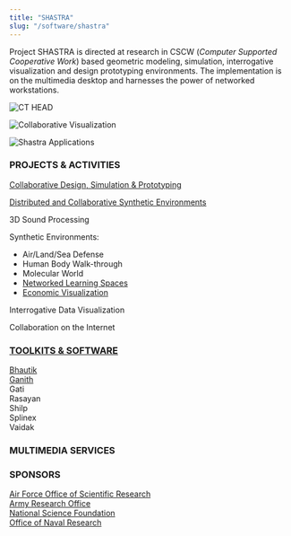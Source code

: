 ```yaml
---
title: "SHASTRA"
slug: "/software/shastra"
---
```

Project SHASTRA is directed at research in CSCW (_Computer Supported Cooperative Work_) based geometric modeling, simulation, interrogative visualization and design prototyping environments. The implementation is on the multimedia desktop and harnesses the power of networked workstations.

![CT HEAD](https://cvcweb.oden.utexas.edu/cvc/projects/shastra/images/medAppln.jpg)

![Collaborative Visualization](https://cvcweb.oden.utexas.edu/cvc/projects/shastra/images/collVis1.jpg)

![Shastra Applications](https://cvcweb.oden.utexas.edu/cvc/projects/shastra/images/shaApps.jpg)


### PROJECTS & ACTIVITIES

[Collaborative Design, Simulation & Prototyping](design)

[Distributed and Collaborative Synthetic Environments](environments)

3D Sound Processing

Synthetic Environments:

*   Air/Land/Sea Defense
*   Human Body Walk-through
*   Molecular World
*   [Networked Learning Spaces](spaces)
*   [Economic Visualization](visualization)

Interrogative Data Visualization

Collaboration on the Internet[](https://cvcweb.ices.utexas.edu/cvcwp/projects/shastra/naming-conventions/)

### [TOOLKITS & SOFTWARE](conventions)

[Bhautik](bhautik)  
[Ganith](../ganith)  
Gati  
Rasayan  
Shilp  
Splinex  
Vaidak  

### MULTIMEDIA SERVICES


### SPONSORS

[Air Force Office of Scientific Research](https://www.afrl.af.mil/AFOSR/)  
[Army Research Office  
](https://arl.devcom.army.mil/who-we-are/aro/)[National Science Foundation](https://www.nsf.gov/)  
[Office of Naval Research](https://www.nre.navy.mil/)